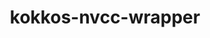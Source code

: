 ---
title: "kokkos-nvcc-wrapper"
layout: cache
categories: [package, v2025.07.0]
meta: {"compilers": ["gcc@11.4.0"], "num_specs": 3, "num_specs_by_stack": {"e4s": 2, "e4s-neoverse-v2": 1, "root": 3}, "oss": ["ubuntu22.04"], "platforms": ["linux"], "stacks": ["e4s", "e4s-neoverse-v2", "root"], "targets": ["neoverse_v2", "x86_64_v3"], "versions": ["4.6.01"]}
spec_details: [{"compiler": "gcc@11.4.0", "hash": "7azezuiqrllircnrifbqsecnt4g7w76u", "os": "ubuntu22.04", "platform": "linux", "size": "-", "stacks": ["e4s", "root"], "target": "x86_64_v3", "variants": ["build_system=generic"], "versions": ["4.6.01"]}, {"compiler": "gcc@11.4.0", "hash": "qlekv2jlnlorifem57uwz35eqqwksubs", "os": "ubuntu22.04", "platform": "linux", "size": "-", "stacks": ["e4s-neoverse-v2", "root"], "target": "neoverse_v2", "variants": ["build_system=generic"], "versions": ["4.6.01"]}, {"compiler": "gcc@11.4.0", "hash": "vgox66ajnnmnzlwwijpk3zotaik7dzls", "os": "ubuntu22.04", "platform": "linux", "size": "-", "stacks": ["e4s", "root"], "target": "x86_64_v3", "variants": ["build_system=generic"], "versions": ["4.6.01"]}]
---